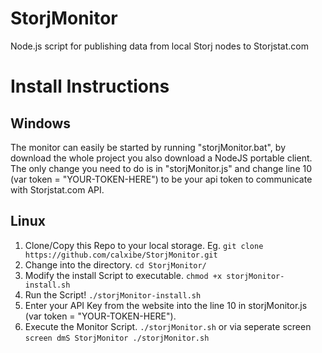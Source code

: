 # StorjMonitor
Node.js script for publishing data from local Storj nodes to Storjstat.com


# Install Instructions

## Windows

The monitor can easily be started by running "storjMonitor.bat", by download the whole project you also download a NodeJS portable client. The only change you need to do is in "storjMonitor.js" and change line 10 (var token = "YOUR-TOKEN-HERE") to be your api token to communicate with Storjstat.com API.

## Linux

1. Clone/Copy this Repo to your local storage. Eg. `git clone https://github.com/calxibe/StorjMonitor.git `
2. Change into the directory. `cd StorjMonitor/`
3. Modify the install Script to executable. `chmod +x storjMonitor-install.sh`
4. Run the Script! `./storjMonitor-install.sh`
5. Enter your API Key from the website into the line 10 in storjMonitor.js (var token = "YOUR-TOKEN-HERE").
6. Execute the Monitor Script. `./storjMonitor.sh` or via seperate screen `screen dmS StorjMonitor ./storjMonitor.sh`
